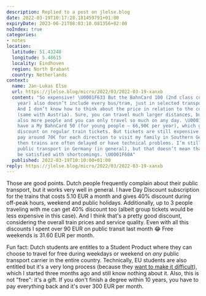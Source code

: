```yaml
---
description: Replied to a post on jlelse.blog
date: 2022-03-19T10:17:28.181459791+01:00
expiryDate: 2023-06-21T08:03:10.081356+02:00
noIndex: true
categories:
- notes
location:
  latitude: 51.43248
  longitude: 5.48615
  locality: Eindhoven
  region: North Brabant
  country: Netherlands
context:
  name: Jan-Lukas Else
  url: https://jlelse.blog/micro/2022/03/2022-03-19-xanxb
  content: "So expensive! \U0001F633 But the BahnCard 100 (2nd class costs 4144€ per
    year) also doesn’t include every bus/tram, just in selected transport networks.
    And I don’t know how to think about the price in relation to the country size
    (same with Austria). Sure, you can travel much larger distances, but there are
    also more people and you can only travel so much on any day. \U0001F914 I currently
    have a My BahnCard 50 (for young people – 66,90€ per year), which gives me 50%
    discount on regular train tickets. But tickets are still expensive. I need to
    pay around 70€ for each direction to visit my family in Southern Germany. And
    then trains are often delayed or have technical problems. I’m still happy with
    public transport in Germany (in general), but that doesn’t mean that you should
    be satisfied with shortcomings. \U0001F60A"
  published: 2022-03-19T10:10:00+01:00
reply: https://jlelse.blog/micro/2022/03/2022-03-19-xanxb
---
```


Those are good points. Dutch people frequently complain about their public transport, but it works very well in general. I have Day Discount subscription for the trains that costs 5.10 EUR a month and gives 40% discount during off-peak hours, weekend and public holidays. Additionally, up to 3 people traveling with me can get 40% discount too (albeit group tickets would be less expensive in this case). And I think that's a pretty good discount, considering the overall train prices and service quality. Even with all this discounts I spent over 90 EUR on public transit last month 😂 Free weekends is 31.60 EUR per month.

Fun fact: Dutch students are entitles to a Student Product where they can choose to travel for free during weekdays or weekend on _any_ public transport carrier in the entire country. Technically, EU students are also entitled but it's a very long process (because they [want to make it difficult](https://www.avantadvocaten.nl/the-right-to-dutch-student-finance-of-eu-students-studying-in-the-netherlands/)), which I started three months ago and still know nothing about it. Also, this is not "free": it's a gift. If you don't finish a degree within 10 years, you have to pay everything back and it's over 300 EUR per month.

